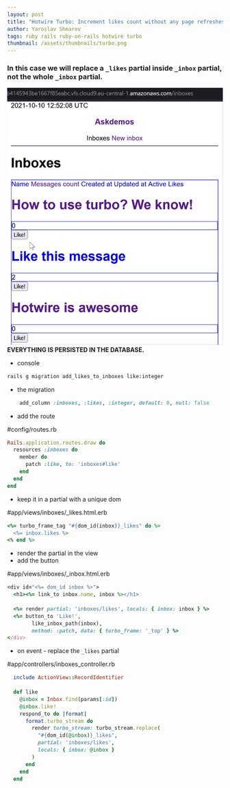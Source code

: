 ```yaml
---
layout: post
title: "Hotwire Turbo: Increment likes count without any page refreshes"
author: Yaroslav Shmarov
tags: ruby rails ruby-on-rails hotwire turbo
thumbnail: /assets/thumbnails/turbo.png
---
```


### In this case we will replace a `_likes` partial inside `_inbox` partial, not the whole `_inbox` partial.

![turbo-frame-replace-button](/assets/images/turbo-like-without-refresh.gif)
**EVERYTHING IS PERSISTED IN THE DATABASE.**

* console

```sh
rails g migration add_likes_to_inboxes like:integer
```

* the migration

```ruby
    add_column :inboxes, :likes, :integer, default: 0, null: false

```

* add the route

#config/routes.rb
```ruby
Rails.application.routes.draw do
  resources :inboxes do
    member do
      patch :like, to: 'inboxes#like'
    end
  end
end
```

* keep it in a partial with a unique dom

#app/views/inboxes/_likes.html.erb
```ruby
<%= turbo_frame_tag "#{dom_id(inbox)}_likes" do %>
  <%= inbox.likes %>
<% end %>
```

* render the partial in the view
* add the button

#app/views/inboxes/_inbox.html.erb
```ruby
<div id="<%= dom_id inbox %>">
  <h1><%= link_to inbox.name, inbox %></h1>

  <%= render partial: 'inboxes/likes', locals: { inbox: inbox } %>
  <%= button_to 'Like!',
        like_inbox_path(inbox),
        method: :patch, data: { turbo_frame: '_top' } %>
</div>
```

* on event - replace the `_likes` partial

#app/controllers/inboxes_controller.rb
```ruby
  include ActionView::RecordIdentifier

  def like
    @inbox = Inbox.find(params[:id])
    @inbox.like!
    respond_to do |format|
      format.turbo_stream do
        render turbo_stream: turbo_stream.replace(
          "#{dom_id(@inbox)}_likes",
          partial: 'inboxes/likes',
          locals: { inbox: @inbox }
        )
      end
    end
  end
```

